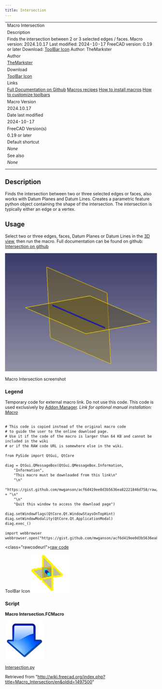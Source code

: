 ```yaml
---
title: Intersection
---
```


|                                                                                                                                                                                                                                                                           |
| ------------------------------------------------------------------------------------------------------------------------------------------------------------------------------------------------------------------------------------------------------------------------- |
| Macro Intersection                                                                                                                                                                                                                                                        |
| Description                                                                                                                                                                                                                                                               |
| Finds the intersection between 2 or 3 selected edges / faces. Macro version: 2024.10.17 Last modified: 2024-10-17 FreeCAD version: 0.19 or later Download: [ToolBar Icon](https://wiki.freecadweb.org/images/e/e7/Intersection_Icon.svg) Author: TheMarkster              |
| Author                                                                                                                                                                                                                                                                    |
| [TheMarkster](/index.php?title=User:TheMarkster&action=edit&redlink=1 "User:TheMarkster (page does not exist)")                                                                                                                                                           |
| Download                                                                                                                                                                                                                                                                  |
| [ToolBar Icon](https://wiki.freecadweb.org/images/e/e7/Intersection_Icon.svg)                                                                                                                                                                                             |
| Links                                                                                                                                                                                                                                                                     |
| [Full Documentation on Github](https://github.com/mwganson/intersection) [Macros recipes](/Macros_recipes "Macros recipes") [How to install macros](/How_to_install_macros "How to install macros") [How to customize toolbars](/Customize_Toolbars "Customize Toolbars") |
| Macro Version                                                                                                                                                                                                                                                             |
| 2024.10.17                                                                                                                                                                                                                                                                |
| Date last modified                                                                                                                                                                                                                                                        |
| 2024-10-17                                                                                                                                                                                                                                                                |
| FreeCAD Version(s)                                                                                                                                                                                                                                                        |
| 0.19 or later                                                                                                                                                                                                                                                             |
| Default shortcut                                                                                                                                                                                                                                                          |
| _None_                                                                                                                                                                                                                                                                    |
| See also                                                                                                                                                                                                                                                                  |
| _None_                                                                                                                                                                                                                                                                    |
|                                                                                                                                                                                                                                                                           |
|                                                                                                                                                                                                                                                                           |

## Description

Finds the intersection between two or three selected edges or faces, also works with Datum Planes and Datum Lines. Creates a parametric feature python object containing the shape of the intersection. The intersection is typically either an edge or a vertex.

## Usage

Select two or three edges, faces, Datum Planes or Datum Lines in the [3D view](/3D_view "3D view"), then run the macro. Full documentation can be found on github: [Intersection on github](https://github.com/mwganson/intersection)

![](/src/assets/images/Macro_Intersection_scr.png)

Macro Intersection screenshot

### Legend

Temporary code for external macro link. Do not use this code. This code is used exclusively by [Addon Manager](/Std_AddonMgr "Std AddonMgr"). _Link for optional manual installation: [Macro](https://gist.github.com/mwganson/acf6d419ee0d3b5636ea82221846d758/raw/dff80f8b50d83312e936104f6b062b88279add64/Intersection.py)_

```

# This code is copied instead of the original macro code
# to guide the user to the online download page.
# Use it if the code of the macro is larger than 64 KB and cannot be included in the wiki
# or if the RAW code URL is somewhere else in the wiki.

from PySide import QtGui, QtCore

diag = QtGui.QMessageBox(QtGui.QMessageBox.Information,
    "Information",
    "This macro must be downloaded from this link\n"
    "\n"
    "https://gist.github.com/mwganson/acf6d419ee0d3b5636ea82221846d758/raw/dff80f8b50d83312e936104f6b062b88279add64/Intersection.py" + "\n"
    "\n"
    "Quit this window to access the download page")

diag.setWindowFlags(QtCore.Qt.WindowStaysOnTopHint)
diag.setWindowModality(QtCore.Qt.ApplicationModal)
diag.exec_()

import webbrowser
webbrowser.open("https://gist.github.com/mwganson/acf6d419ee0d3b5636ea82221846d758/raw/dff80f8b50d83312e936104f6b062b88279add64/Intersection.py")

```

<class="rawcodeurl"><a href="<https://gist.github.com/mwganson/acf6d419ee0d3b5636ea82221846d758/raw/dff80f8b50d83312e936104f6b062b88279add64/Intersection.py>">raw code</a>

ToolBar Icon
![](/src/assets/images/Intersection_Icon.svg)

### Script

**Macro Intersection.FCMacro**

[![](/src/assets/images/Nuvola_apps_download_manager.png)](https://gist.github.com/mwganson/acf6d419ee0d3b5636ea82221846d758)

[Intersection.py](https://gist.github.com/mwganson/acf6d419ee0d3b5636ea82221846d758)

Retrieved from "<http://wiki.freecad.org/index.php?title=Macro_Intersection/en&oldid=1497500>"
